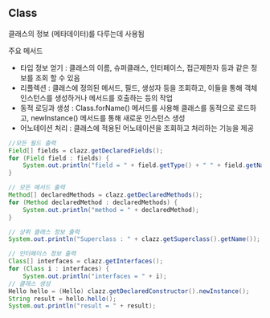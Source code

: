 ## Class

클래스의 정보 (메타데이터)를 다루는데 사용됨

주요 메서드 

- 타입 정보 얻기 : 클래스의 이름, 슈퍼클래스, 인터페이스, 접근제한자 등과 같은 정보를 조회 할 수 있음
- 리플렉션 : 클래스에 정의된 메서드, 필드, 생성자 등을 조회하고, 이들을 통해 객체 인스턴스를 생성하거나 메서드를 호출하는 등의 작업
- 동적 로딩과 생성 : Class.forName() 메서드를 사용해 클래스를 동적으로 로드하고, newInstance() 메서드를 통해 새로운 인스턴스 생성
- 어노테이션 처리 : 클래스에 적용된 어노테이션을 조회하고 처리하는 기능을 제공 

```java
//모든 필드 출력
Field[] fields = clazz.getDeclaredFields();
for (Field field : fields) {
    System.out.println("field = " + field.getType() + " " + field.getName());
}

// 모든 메서드 출력
Method[] declaredMethods = clazz.getDeclaredMethods();
for (Method declaredMethod : declaredMethods) {
    System.out.println("method = " + declaredMethod);
}

// 상위 클래스 정보 출력
System.out.println("Superclass : " + clazz.getSuperclass().getName());

// 인터페이스 정보 출력
Class[] interfaces = clazz.getInterfaces();
for (Class i : interfaces) {
    System.out.println("interfaces = " + i);
// 클래스 생성   
Hello hello = (Hello) clazz.getDeclaredConstructor().newInstance();
String result = hello.hello();
System.out.println("result = " + result);

```

